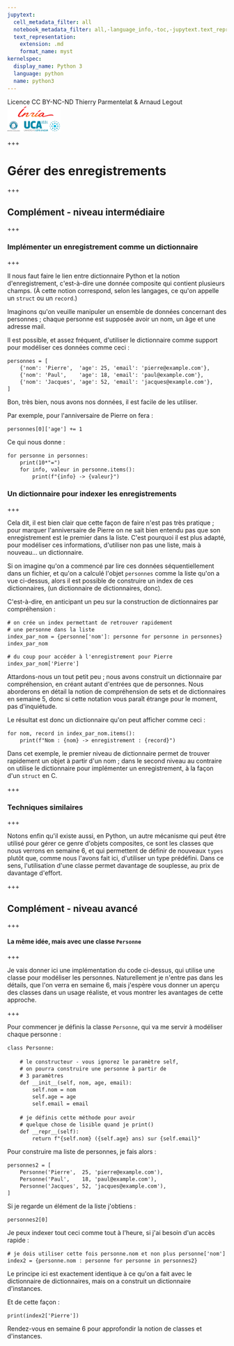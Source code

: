 ```yaml
---
jupytext:
  cell_metadata_filter: all
  notebook_metadata_filter: all,-language_info,-toc,-jupytext.text_representation.jupytext_version,-jupytext.text_representation.format_version
  text_representation:
    extension: .md
    format_name: myst
kernelspec:
  display_name: Python 3
  language: python
  name: python3
---
```


<div class="licence">
<span>Licence CC BY-NC-ND</span>
<span>Thierry Parmentelat &amp; Arnaud Legout</span>
<span><img src="media/both-logos-small-alpha.png" /></span>
</div>

+++

# Gérer des enregistrements

+++

## Complément - niveau intermédiaire

+++

### Implémenter un enregistrement comme un dictionnaire

+++

Il nous faut faire le lien entre dictionnaire Python et la notion d'enregistrement, c'est-à-dire une donnée composite qui contient plusieurs champs. (À cette notion correspond, selon les langages, ce qu'on appelle un `struct` ou un `record`.)

Imaginons qu'on veuille manipuler un ensemble de données concernant des personnes ; chaque personne est supposée avoir un nom, un âge et une adresse mail.

Il est possible, et assez fréquent, d'utiliser le dictionnaire comme support pour modéliser ces données comme ceci :

```{code-cell}
personnes = [
    {'nom': 'Pierre',  'age': 25, 'email': 'pierre@example.com'},
    {'nom': 'Paul',    'age': 18, 'email': 'paul@example.com'},
    {'nom': 'Jacques', 'age': 52, 'email': 'jacques@example.com'},
]
```

Bon, très bien, nous avons nos données, il est facile de les utiliser.

Par exemple, pour l'anniversaire de Pierre on fera :

```{code-cell}
personnes[0]['age'] += 1
```

Ce qui nous donne :

```{code-cell}
for personne in personnes:
    print(10*"=")
    for info, valeur in personne.items():
        print(f"{info} -> {valeur}")
```

### Un dictionnaire pour indexer les enregistrements

+++

Cela dit, il est bien clair que cette façon de faire n'est pas très pratique ; pour marquer l'anniversaire de Pierre on ne sait bien entendu pas que son enregistrement est le premier dans la liste. C'est pourquoi il est plus adapté, pour modéliser ces informations, d'utiliser non pas une liste, mais à nouveau… un dictionnaire.

Si on imagine qu'on a commencé par lire ces données séquentiellement dans un fichier, et qu'on a calculé l'objet `personnes` comme la liste qu'on a vue ci-dessus, alors il est possible de construire un index de ces dictionnaires, (un dictionnaire de dictionnaires, donc).

C'est-à-dire, en anticipant un peu sur la construction de dictionnaires par compréhension :

```{code-cell}
# on crée un index permettant de retrouver rapidement
# une personne dans la liste
index_par_nom = {personne['nom']: personne for personne in personnes}
index_par_nom
```

```{code-cell}
# du coup pour accéder à l'enregistrement pour Pierre
index_par_nom['Pierre']
```

Attardons-nous un tout petit peu ; nous avons construit un dictionnaire par compréhension, en créant autant d'entrées que de personnes. Nous aborderons en détail la notion de compréhension de sets et de dictionnaires en semaine 5, donc si cette notation vous paraît étrange pour le moment, pas d'inquiétude.

Le résultat est donc un dictionnaire qu'on peut afficher comme ceci :

```{code-cell}
for nom, record in index_par_nom.items():
    print(f"Nom : {nom} -> enregistrement : {record}")
```

Dans cet exemple, le premier niveau de dictionnaire permet de trouver rapidement un objet à partir d'un nom ; dans le second niveau au contraire on utilise le dictionnaire pour implémenter un enregistrement, à la façon d'un `struct` en C.

+++

### Techniques similaires

+++

Notons enfin qu'il existe aussi, en Python, un autre mécanisme qui peut être utilisé pour gérer ce genre d'objets composites, ce sont les classes que nous verrons en semaine 6, et qui permettent de définir de nouveaux `types` plutôt que, comme nous l'avons fait ici, d'utiliser un type prédéfini. Dans ce sens, l'utilisation d'une classe permet davantage de souplesse, au prix de davantage d'effort.

+++

## Complément - niveau avancé

+++

#### La même idée, mais avec une classe `Personne`

+++

Je vais donner ici une implémentation du code ci-dessus, qui utilise une classe pour modéliser les personnes. Naturellement je n'entre pas dans les détails, que l'on verra en semaine 6, mais j'espère vous donner un aperçu des classes dans un usage réaliste, et vous montrer les avantages de cette approche.

+++

Pour commencer je définis la classe `Personne`, qui va me servir à modéliser chaque personne :

```{code-cell}
class Personne:

    # le constructeur - vous ignorez le paramètre self,
    # on pourra construire une personne à partir de
    # 3 paramètres
    def __init__(self, nom, age, email):
        self.nom = nom
        self.age = age
        self.email = email

    # je définis cette méthode pour avoir
    # quelque chose de lisible quand je print()
    def __repr__(self):
        return f"{self.nom} ({self.age} ans) sur {self.email}"
```

Pour construire ma liste de personnes, je fais alors :

```{code-cell}
personnes2 = [
    Personne('Pierre',  25, 'pierre@example.com'),
    Personne('Paul',    18, 'paul@example.com'),
    Personne('Jacques', 52, 'jacques@example.com'),
]
```

Si je regarde un élément de la liste j'obtiens :

```{code-cell}
personnes2[0]
```

Je peux indexer tout ceci comme tout à l'heure, si j'ai besoin d'un accès rapide :

```{code-cell}
# je dois utiliser cette fois personne.nom et non plus personne['nom']
index2 = {personne.nom : personne for personne in personnes2}
```

Le principe ici est exactement identique à ce qu'on a fait avec le dictionnaire de dictionnaires, mais on a construit un dictionnaire d'instances.

Et de cette façon :

```{code-cell}
print(index2['Pierre'])
```

Rendez-vous en semaine 6 pour approfondir la notion de classes et d'instances.
